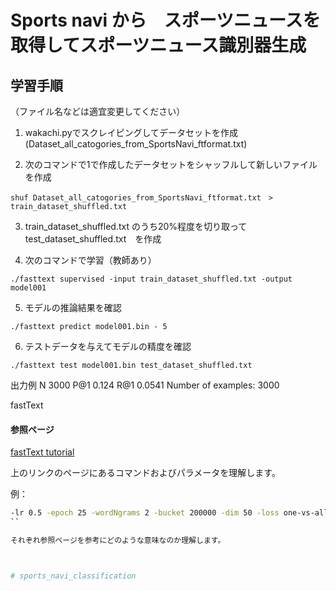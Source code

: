 # Sports navi から　スポーツニュースを取得してスポーツニュース識別器生成


## 学習手順
（ファイル名などは適宜変更してください）

1. wakachi.pyでスクレイピングしてデータセットを作成(Dataset_all_catogories_from_SportsNavi_ftformat.txt)

2. 次のコマンドで1で作成したデータセットをシャッフルして新しいファイルを作成

```shell
shuf Dataset_all_catogories_from_SportsNavi_ftformat.txt　> train_dataset_shuffled.txt
```

3. train_dataset_shuffled.txt のうち20%程度を切り取って
test_dataset_shuffled.txt　を作成

4. 次のコマンドで学習（教師あり）

```shell
./fasttext supervised -input train_dataset_shuffled.txt -output model001
```

5. モデルの推論結果を確認
```shell
./fasttext predict model001.bin - 5
```

6. テストデータを与えてモデルの精度を確認
```shell
./fasttext test model001.bin test_dataset_shuffled.txt 
```

出力例
N  3000
P@1  0.124
R@1  0.0541
Number of examples: 3000

fastText 

#### 参照ページ
[fastText tutorial](https://fasttext.cc/docs/en/supervised-tutorial.html)  

上のリンクのページにあるコマンドおよびパラメータを理解します。

例：
```bash
-lr 0.5 -epoch 25 -wordNgrams 2 -bucket 200000 -dim 50 -loss one-vs-all
``

それぞれ参照ページを参考にどのような意味なのか理解します。



# sports_navi_classification
